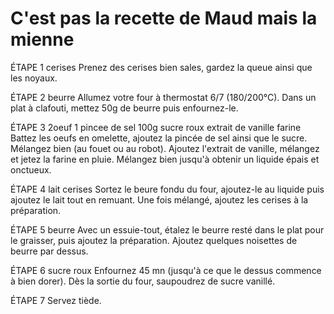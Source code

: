# C'est pas la recette de Maud mais la mienne
ÉTAPE 1
cerises
Prenez des cerises bien sales, gardez la queue ainsi que les noyaux.

ÉTAPE 2
beurre
Allumez votre four à thermostat 6/7 (180/200°C). Dans un plat à clafouti, mettez 50g de beurre puis enfournez-le.

ÉTAPE 3
2oeuf
1 pincee de sel
100g sucre roux
extrait de vanille
farine
Battez les oeufs en omelette, ajoutez la pincée de sel ainsi que le sucre. Mélangez bien (au fouet ou au robot). Ajoutez l'extrait de vanille, mélangez et jetez la farine en pluie. Mélangez bien jusqu'à obtenir un liquide épais et onctueux.

ÉTAPE 4
lait
cerises
Sortez le beure fondu du four, ajoutez-le au liquide puis ajoutez le lait tout en remuant. Une fois mélangé, ajoutez les cerises à la préparation.

ÉTAPE 5
beurre
Avec un essuie-tout, étalez le beurre resté dans le plat pour le graisser, puis ajoutez la préparation. Ajoutez quelques noisettes de beurre par dessus.

ÉTAPE 6
sucre roux
Enfournez 45 mn (jusqu'à ce que le dessus commence à bien dorer). Dès la sortie du four, saupoudrez de sucre vanillé.

ÉTAPE 7
Servez tiède.
